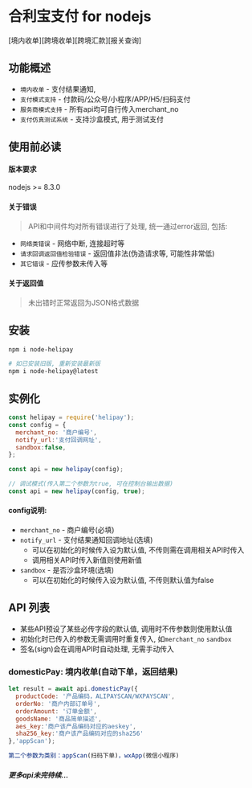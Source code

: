 # 合利宝支付 for nodejs
[境内收单][跨境收单][跨境汇款][报关查询] 

## 功能概述
- `境内收单` - 支付结果通知,
- `支付模式支持` - 付款码/公众号/小程序/APP/H5/扫码支付
- `服务商模式支持` - 所有api均可自行传入merchant_no
- `支付仿真测试系统` - 支持沙盒模式, 用于测试支付


## 使用前必读
#### 版本要求
nodejs >= 8.3.0


#### 关于错误
> API和中间件均对所有错误进行了处理, 统一通过error返回, 包括:

- `网络类错误` - 网络中断, 连接超时等
- `请求回调返回值检验错误` - 返回值非法(伪造请求等, 可能性非常低)
- `其它错误` - 应传参数未传入等

#### 关于返回值
> 未出错时正常返回为JSON格式数据


## 安装
```Bash
npm i node-helipay

# 如已安装旧版, 重新安装最新版
npm i node-helipay@latest
```

## 实例化
```javascript
const helipay = require('helipay');
const config = {
  merchant_no: '商户编号',
  notify_url:'支付回调网址',
  sandbox:false,
};

const api = new helipay(config);

// 调试模式(传入第二个参数为true, 可在控制台输出数据)
const api = new helipay(config, true);
```

#### config说明:
- `merchant_no` - 商户编号(必填)
- `notify_url` - 支付结果通知回调地址(选填)
  - 可以在初始化的时候传入设为默认值, 不传则需在调用相关API时传入
  - 调用相关API时传入新值则使用新值
- `sandbox` - 是否沙盒环境(选填)
  - 可以在初始化的时候传入设为默认值, 不传则默认值为false


## API 列表
- 某些API预设了某些必传字段的默认值, 调用时不传参数则使用默认值
- 初始化时已传入的参数无需调用时重复传入, 如`merchant_no` `sandbox` 
- 签名(sign)会在调用API时自动处理, 无需手动传入


### domesticPay: 境内收单(自动下单，返回结果)
```javascript
let result = await api.domesticPay({
  productCode: '产品编码，ALIPAYSCAN/WXPAYSCAN',
  orderNo: '商户内部订单号',
  orderAmount: '订单金额',
  goodsName: '商品简单描述',
  aes_key:'商户该产品编码对应的aeskey',
  sha256_key:'商户该产品编码对应的sha256'
},'appScan');

第二个参数为类别：appScan(扫码下单)，wxApp(微信小程序)
```

##### 更多api未完待续...



